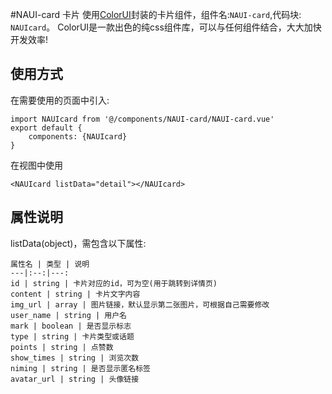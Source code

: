 #NAUI-card 卡片
使用[ColorUI](https://www.color-ui.com/)封装的卡片组件，组件名:`NAUI-card`,代码块: `NAUIcard`。
ColorUI是一款出色的纯css组件库，可以与任何组件结合，大大加快开发效率!

## 使用方式

在需要使用的页面中引入:

```
import NAUIcard from '@/components/NAUI-card/NAUI-card.vue'
export default {
    components: {NAUIcard}
}
```

在视图中使用

```
<NAUIcard listData="detail"></NAUIcard>
```

## 属性说明

listData(object)，需包含以下属性:

```
属性名 | 类型 | 说明
---|:--:|---:
id | string | 卡片对应的id，可为空(用于跳转到详情页)
content | string | 卡片文字内容
img_url | array | 图片链接，默认显示第二张图片，可根据自己需要修改
user_name | string | 用户名
mark | boolean | 是否显示标志
type | string | 卡片类型或话题
points | string | 点赞数
show_times | string | 浏览次数
niming | string | 是否显示匿名标签
avatar_url | string | 头像链接
```
